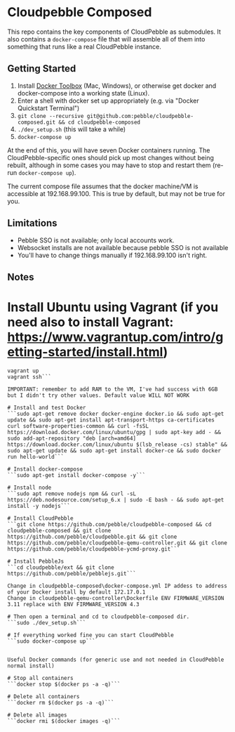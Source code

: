Cloudpebble Composed
====================

This repo contains the key components of CloudPebble as submodules. It also contains a
`docker-compose` file that will assemble all of them into something that runs like a
real CloudPebble instance.

Getting Started
---------------

1. Install [Docker Toolbox](https://www.docker.com/docker-toolbox) (Mac, Windows),
   or otherwise get docker and docker-compose into a working state (Linux).
2. Enter a shell with docker set up appropriately (e.g. via "Docker Quickstart Terminal")
3. `git clone --recursive git@github.com:pebble/cloudpebble-composed.git && cd cloudpebble-composed`
4. `./dev_setup.sh` (this will take a while)
5. `docker-compose up`

At the end of this, you will have seven Docker containers running. The CloudPebble-specific ones
should pick up most changes without being rebuilt, although in some cases you may have to stop and
restart them (re-run `docker-compose up`).

The current compose file assumes that the docker machine/VM is accessible at 192.168.99.100. This
is true by default, but may not be true for you.

Limitations
-----------

- Pebble SSO is not available; only local accounts work.
- Websocket installs are not available because pebble SSO is not available
- You'll have to change things manually if 192.168.99.100 isn't right.


Notes
-----------

# Install Ubuntu using Vagrant (if you need also to install Vagrant: https://www.vagrantup.com/intro/getting-started/install.html)  
```vagrant init ubuntu/xenial64  
vagrant up  
vagrant ssh```  

IMPORTANT: remember to add RAM to the VM, I've had success with 6GB but I didn't try other values. Default value WILL NOT WORK  

# Install and test Docker  
```sudo apt-get remove docker docker-engine docker.io && sudo apt-get update && sudo apt-get install apt-transport-https ca-certificates curl software-properties-common && curl -fsSL https://download.docker.com/linux/ubuntu/gpg | sudo apt-key add - && sudo add-apt-repository "deb [arch=amd64] https://download.docker.com/linux/ubuntu $(lsb_release -cs) stable" && sudo apt-get update && sudo apt-get install docker-ce && sudo docker run hello-world```  

# Install docker-compose  
```sudo apt-get install docker-compose -y```  

# Install node  
```sudo apt remove nodejs npm && curl -sL https://deb.nodesource.com/setup_6.x | sudo -E bash - && sudo apt-get install -y nodejs```  

# Install CloudPebble  
```git clone https://github.com/pebble/cloudpebble-composed && cd cloudpebble-composed && git clone https://github.com/pebble/cloudpebble.git && git clone https://github.com/pebble/cloudpebble-qemu-controller.git && git clone https://github.com/pebble/cloudpebble-ycmd-proxy.git```  

# Install PebbleJs  
```cd cloudpebble/ext && git clone https://github.com/pebble/pebblejs.git```  

Change in cloudpebble-composed\docker-compose.yml IP addess to address of your Docker install by default 172.17.0.1  
Change in cloudpebble-qemu-controller\Dockerfile ENV FIRMWARE_VERSION 3.11 replace with ENV FIRMWARE_VERSION 4.3  

# Then open a terminal and cd to cloudpebble-composed dir.  
```sudo ./dev_setup.sh```  

# If everything worked fine you can start CloudPebble  
```sudo docker-compose up```  


Useful Docker commands (for generic use and not needed in CloudPebble normal install)  

# Stop all containers  
```docker stop $(docker ps -a -q)```  

# Delete all containers  
```docker rm $(docker ps -a -q)```  

# Delete all images  
```docker rmi $(docker images -q)```  

